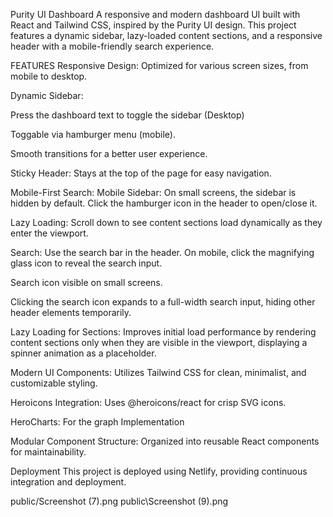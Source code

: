 Purity UI Dashboard
A responsive and modern dashboard UI built with React and Tailwind CSS, inspired by the Purity UI design. This project features a dynamic sidebar, lazy-loaded content sections, and a responsive header with a mobile-friendly search experience.

FEATURES
Responsive Design: Optimized for various screen sizes, from mobile to desktop.

Dynamic Sidebar:

Press the dashboard text to toggle the sidebar (Desktop)

Toggable via hamburger menu (mobile).

Smooth transitions for a better user experience.

Sticky Header: Stays at the top of the page for easy navigation.

Mobile-First Search:
Mobile Sidebar: On small screens, the sidebar is hidden by default. Click the hamburger icon in the header to open/close it.

Lazy Loading: Scroll down to see content sections load dynamically as they enter the viewport.

Search: Use the search bar in the header. On mobile, click the magnifying glass icon to reveal the search input.

Search icon visible on small screens.

Clicking the search icon expands to a full-width search input, hiding other header elements temporarily.

Lazy Loading for Sections: Improves initial load performance by rendering content sections only when they are visible in the viewport, displaying a spinner animation as a placeholder.

Modern UI Components: Utilizes Tailwind CSS for clean, minimalist, and customizable styling.

Heroicons Integration: Uses @heroicons/react for crisp SVG icons.

HeroCharts: For the graph Implementation

Modular Component Structure: Organized into reusable React components for maintainability.

Deployment
This project is deployed using Netlify, providing continuous integration and deployment.

public/Screenshot (7).png
public\Screenshot (9).png
